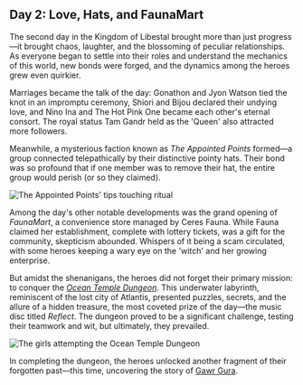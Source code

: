 ## Day 2: Love, Hats, and FaunaMart

The second day in the Kingdom of Libestal brought more than just progress—it brought chaos, laughter, and the blossoming of peculiar relationships. As everyone began to settle into their roles and understand the mechanics of this world, new bonds were forged, and the dynamics among the heroes grew even quirkier.

Marriages became the talk of the day: Gonathon and Jyon Watson tied the knot in an impromptu ceremony, Shiori and Bijou declared their undying love, and Nino Ina and The Hot Pink One became each other's eternal consort. The royal status Tam Gandr held as the 'Queen' also attracted more followers.

Meanwhile, a mysterious faction known as *The Appointed Points* formed—a group connected telepathically by their distinctive pointy hats. Their bond was so profound that if one member was to remove their hat, the entire group would perish (or so they claimed).

![The Appointed Points' tips touching ritual](images-opt/touchingtips.webp)

Among the day's other notable developments was the grand opening of *FaunaMart*, a convenience store managed by Ceres Fauna. While Fauna claimed her establishment, complete with lottery tickets, was a gift for the community, skepticism abounded. Whispers of it being a scam circulated, with some heroes keeping a wary eye on the 'witch' and her growing enterprise.

But amidst the shenanigans, the heroes did not forget their primary mission: to conquer the [*Ocean Temple Dungeon*](https://x.com/hololive_En/status/1830425412440404160). This underwater labyrinth, reminiscent of the lost city of Atlantis, presented puzzles, secrets, and the allure of a hidden treasure, the most coveted prize of the day—the music disc titled *Reflect*. The dungeon proved to be a significant challenge, testing their teamwork and wit, but ultimately, they prevailed.

![The girls attempting the Ocean Temple Dungeon](images-opt/oceantemple.webp)

In completing the dungeon, the heroes unlocked another fragment of their forgotten past—this time, uncovering the story of [Gawr Gura](https://www.youtube.com/watch?v=SDnRHwpnIH4).
